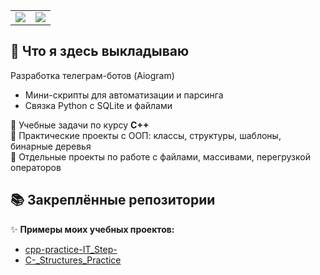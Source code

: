 <table>
  <tr>
    <td>
      <img src="https://github-readme-stats.vercel.app/api?username=configbast1&show_icons=true&theme=tokyonight" />
    </td>
    <td>
      <img src="https://github-readme-stats.vercel.app/api/top-langs/?username=configbast1&layout=compact&theme=tokyonight" />
    </td>
  </tr>
</table>

## 📌 Что я здесь выкладываю 

Разработка телеграм-ботов (Aiogram)  
- Мини-скрипты для автоматизации и парсинга  
- Связка Python с SQLite и файлами

🔹 Учебные задачи по курсу **C++**  
🔹 Практические проекты с ООП: классы, структуры, шаблоны, бинарные деревья  
🔹 Отдельные проекты по работе с файлами, массивами, перегрузкой операторов 
## 📚 Закреплённые репозитории

✨ **Примеры моих учебных проектов:**
- [cpp-practice-IT_Step-](https://github.com/configbast1/cpp-practice-IT_Step-) 
- [C-_Structures_Practice](https://github.com/configbast1/C-_Structures_Practice) 



<!--
**configbast1/configbast1** is a ✨ _special_ ✨ repository because its `README.md` (this file) appears on your GitHub profile.

Here are some ideas to get you started:

- 🔭 I’m currently working on ...
- 🌱 I’m currently learning ...
- 👯 I’m looking to collaborate on ...
- 🤔 I’m looking for help with ...
- 💬 Ask me about ...
- 📫 How to reach me: ...
- 😄 Pronouns: ...
- ⚡ Fun fact: ...
-->

